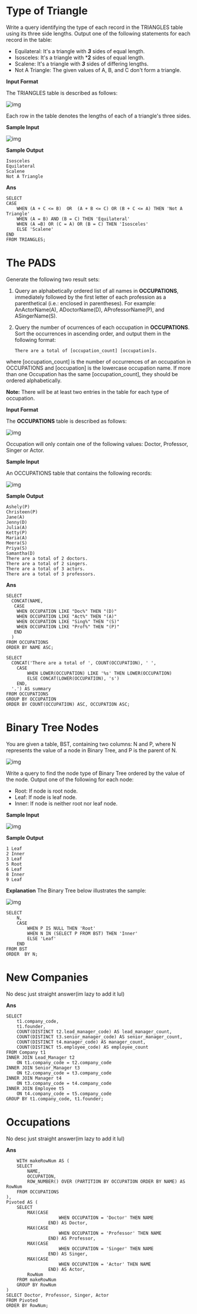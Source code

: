 # Type of Triangle
  
Write a query identifying the type of each record in the TRIANGLES table using its three side lengths. Output one of the following statements for each record in the table:

- Equilateral: It's a triangle with ***3*** sides of equal length.
- Isosceles: It's a triangle with ***2** sides of equal length.
- Scalene: It's a triangle with ***3*** sides of differing lengths.
- Not A Triangle: The given values of A, B, and C don't form a triangle.

**Input Format**

The TRIANGLES table is described as follows:

![img](https://s3.amazonaws.com/hr-challenge-images/12887/1443815629-ac2a843fb7-1.png)

Each row in the table denotes the lengths of each of a triangle's three sides.

**Sample Input**

![img](https://s3.amazonaws.com/hr-challenge-images/12887/1443815827-cbfc1ca12b-2.png)

**Sample Output**

    Isosceles
    Equilateral
    Scalene
    Not A Triangle
    
**Ans**

	SELECT 
 	CASE 
        WHEN (A + C <= B)  OR  (A + B <= C) OR (B + C <= A) THEN 'Not A Triangle'
        WHEN (A = B) AND (B = C) THEN 'Equilateral'
        WHEN (A =B) OR (C = A) OR (B = C) THEN 'Isosceles'
        ELSE 'Scalene'
	END 
	FROM TRIANGLES;
    
# The PADS
  
Generate the following two result sets:

1. Query an alphabetically ordered list of all names in **OCCUPATIONS**, immediately followed by the first letter of each profession as a parenthetical (i.e.: enclosed in parentheses). For example: AnActorName(A), ADoctorName(D), AProfessorName(P), and ASingerName(S).
   
2. Query the number of ocurrences of each occupation in **OCCUPATIONS**. Sort the occurrences in ascending order, and output them in the following format:

       There are a total of [occupation_count] [occupation]s.
where [occupation_count] is the number of occurrences of an occupation in OCCUPATIONS and [occupation] is the lowercase occupation name. If more than one Occupation has the same [occupation_count], they should be ordered alphabetically.

**Note:** There will be at least two entries in the table for each type of occupation.

**Input Format**

The  **OCCUPATIONS** table is described as follows:

![img](https://s3.amazonaws.com/hr-challenge-images/12889/1443816414-2a465532e7-1.png)

Occupation will only contain one of the following values: Doctor, Professor, Singer or Actor.

**Sample Input**

An OCCUPATIONS table that contains the following records:

![img](https://s3.amazonaws.com/hr-challenge-images/12889/1443816608-0b4d01d157-2.png)

**Sample Output**

    Ashely(P)
    Christeen(P)
    Jane(A)
    Jenny(D)
    Julia(A)
    Ketty(P)
    Maria(A)
    Meera(S)
    Priya(S)
    Samantha(D)
    There are a total of 2 doctors.
    There are a total of 2 singers.
    There are a total of 3 actors.
    There are a total of 3 professors.
    
**Ans**

    SELECT
      CONCAT(NAME,
       CASE
        WHEN OCCUPATION LIKE "Doc%" THEN "(D)"
        WHEN OCCUPATION LIKE "Act%" THEN "(A)"
        WHEN OCCUPATION LIKE "Sing%" THEN "(S)"
        WHEN OCCUPATION LIKE "Prof%" THEN "(P)"
       END
      )
    FROM OCCUPATIONS
    ORDER BY NAME ASC;

    SELECT 
      CONCAT('There are a total of ', COUNT(OCCUPATION), ' ', 
        CASE 
            WHEN LOWER(OCCUPATION) LIKE '%s' THEN LOWER(OCCUPATION)
            ELSE CONCAT(LOWER(OCCUPATION), 's')
        END, 
      '.') AS summary
    FROM OCCUPATIONS 
    GROUP BY OCCUPATION
    ORDER BY COUNT(OCCUPATION) ASC, OCCUPATION ASC;
    
# Binary Tree Nodes
  
You are given a table, BST, containing two columns: N and P, where N represents the value of a node in Binary Tree, and P is the parent of N.

![img](https://s3.amazonaws.com/hr-challenge-images/12888/1443818507-5095ab9853-1.png)

Write a query to find the node type of Binary Tree ordered by the value of the node. Output one of the following for each node:

- Root: If node is root node.
- Leaf: If node is leaf node.
- Inner: If node is neither root nor leaf node.
  
**Sample Input**

![img](https://s3.amazonaws.com/hr-challenge-images/12888/1443818467-30644673f6-2.png)

**Sample Output**

	1 Leaf
	2 Inner
	3 Leaf
	5 Root
	6 Leaf
	8 Inner
	9 Leaf
    
**Explanation**
The Binary Tree below illustrates the sample:

![img](https://s3.amazonaws.com/hr-challenge-images/12888/1443773633-f9e6fd314e-simply_sql_bst.png)

	SELECT
	    N,
	    CASE
	        WHEN P IS NULL THEN 'Root'
	        WHEN N IN (SELECT P FROM BST) THEN 'Inner'
	        ELSE 'Leaf'
	    END
	FROM BST
	ORDER  BY N;

# New Companies
No desc just straight answer(im lazy to add it lul)

**Ans**

	SELECT 
	    t1.company_code,
	    t1.founder,
	    COUNT(DISTINCT t2.lead_manager_code) AS lead_manager_count,
	    COUNT(DISTINCT t3.senior_manager_code) AS senior_manager_count,
	    COUNT(DISTINCT t4.manager_code) AS manager_count,
	    COUNT(DISTINCT t5.employee_code) AS employee_count
	FROM Company t1
	INNER JOIN Lead_Manager t2 
	    ON t1.company_code = t2.company_code 
	INNER JOIN Senior_Manager t3 
	    ON t2.company_code = t3.company_code 
	INNER JOIN Manager t4 
	    ON t3.company_code = t4.company_code 
	INNER JOIN Employee t5 
	    ON t4.company_code = t5.company_code
	GROUP BY t1.company_code, t1.founder;
 
# Occupations
No desc just straight answer(im lazy to add it lul)

**Ans**

		WITH makeRowNum AS (
	    SELECT
	        NAME,
	        OCCUPATION,
	        ROW_NUMBER() OVER (PARTITION BY OCCUPATION ORDER BY NAME) AS RowNum
	    FROM OCCUPATIONS
	),
	Pivoted AS (
	    SELECT
	        MAX(CASE 
	                    WHEN OCCUPATION = 'Doctor' THEN NAME 
	                END) AS Doctor,
	        MAX(CASE
	                    WHEN OCCUPATION = 'Professor' THEN NAME 
	                END) AS Professor,
	        MAX(CASE 
	                    WHEN OCCUPATION = 'Singer' THEN NAME 
	                END) AS Singer,
	        MAX(CASE 
	                    WHEN OCCUPATION = 'Actor' THEN NAME 
	                END) AS Actor,
	        RowNum
	    FROM makeRowNum
	    GROUP BY RowNum
	)
	SELECT Doctor, Professor, Singer, Actor
	FROM Pivoted
	ORDER BY RowNum;



